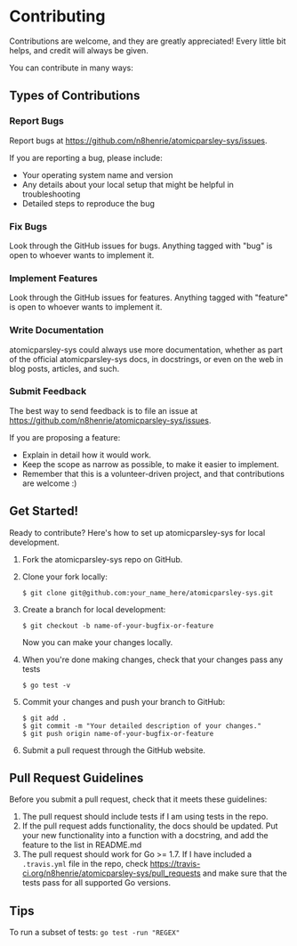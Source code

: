 # Contributing

Contributions are welcome, and they are greatly appreciated! Every
little bit helps, and credit will always be given.

You can contribute in many ways:

## Types of Contributions

### Report Bugs

Report bugs at <https://github.com/n8henrie/atomicparsley-sys/issues>.

If you are reporting a bug, please include:

-   Your operating system name and version
-   Any details about your local setup that might be helpful in troubleshooting
-   Detailed steps to reproduce the bug

### Fix Bugs

Look through the GitHub issues for bugs. Anything tagged with "bug" is open to
whoever wants to implement it.

### Implement Features

Look through the GitHub issues for features. Anything tagged with "feature" is
open to whoever wants to implement it.

### Write Documentation

atomicparsley-sys could always use more documentation, whether as
part of the official atomicparsley-sys docs, in docstrings, or
even on the web in blog posts, articles, and such.

### Submit Feedback

The best way to send feedback is to file an issue at
<https://github.com/n8henrie/atomicparsley-sys/issues>.

If you are proposing a feature:

-   Explain in detail how it would work.
-   Keep the scope as narrow as possible, to make it easier to
    implement.
-   Remember that this is a volunteer-driven project, and that
    contributions are welcome :)

## Get Started!

Ready to contribute? Here's how to set up atomicparsley-sys
for local development.

1.  Fork the atomicparsley-sys repo on GitHub.
1.  Clone your fork locally:

        $ git clone git@github.com:your_name_here/atomicparsley-sys.git

1.  Create a branch for local development:

        $ git checkout -b name-of-your-bugfix-or-feature

    Now you can make your changes locally.

1.  When you're done making changes, check that your changes pass any tests

        $ go test -v

1.  Commit your changes and push your branch to GitHub:

        $ git add .
        $ git commit -m "Your detailed description of your changes."
        $ git push origin name-of-your-bugfix-or-feature

1.  Submit a pull request through the GitHub website.

## Pull Request Guidelines

Before you submit a pull request, check that it meets these guidelines:

1.  The pull request should include tests if I am using tests in the repo.
1.  If the pull request adds functionality, the docs should be updated.
    Put your new functionality into a function with a docstring, and add
    the feature to the list in README.md
1.  The pull request should work for Go >= 1.7. If I have included a
    `.travis.yml` file in the repo, check
    <https://travis-ci.org/n8henrie/atomicparsley-sys/pull_requests>
    and make sure that the tests pass for all supported Go versions.

## Tips

To run a subset of tests: `go test -run "REGEX"`
